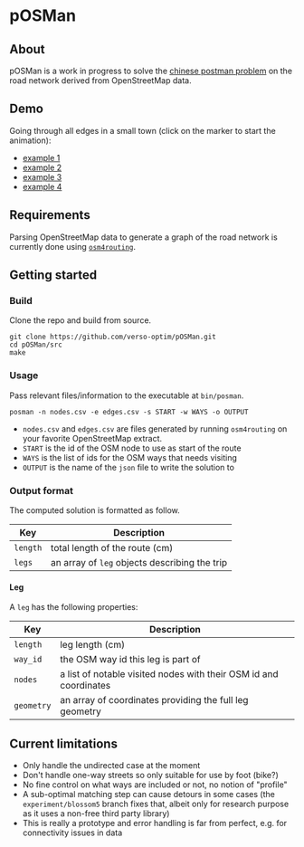 # pOSMan

## About

pOSMan is a work in progress to solve the [chinese postman
problem](https://en.wikipedia.org/wiki/Route_inspection_problem) on
the road network derived from OpenStreetMap data.

## Demo

Going through all edges in a small town (click on the marker to start
the animation):

- [example 1](https://verso-optim.com/vrp-optim/chinese-postman-poc/monnieres/)
- [example 2](https://verso-optim.com/vrp-optim/chinese-postman-poc/saint-lumine-de-clisson/)
- [example 3](https://verso-optim.com/vrp-optim/chinese-postman-poc/montreuil-en-touraine/)
- [example 4](https://verso-optim.com/vrp-optim/chinese-postman-poc/vieillevigne/)

## Requirements

Parsing OpenStreetMap data to generate a graph of the road network is
currently done using
[`osm4routing`](https://github.com/Tristramg/osm4routing).


## Getting started

### Build

Clone the repo and build from source.

```
git clone https://github.com/verso-optim/pOSMan.git
cd pOSMan/src
make
```

### Usage

Pass relevant files/information to the executable at `bin/posman`.

```
posman -n nodes.csv -e edges.csv -s START -w WAYS -o OUTPUT
```

- `nodes.csv` and `edges.csv` are files generated by running `osm4routing` on your favorite OpenStreetMap extract.
- `START` is the id of the OSM node to use as start of the route
- `WAYS` is the list of ids for the OSM ways that needs visiting
- `OUTPUT` is the name of the `json` file to write the solution to

### Output format

The computed solution is formatted as follow.

| Key         | Description |
| ----------- | ----------- |
| `length` | total length of the route (cm) |
| `legs` | an array of `leg` objects describing the trip |

#### Leg

A `leg` has the following properties:

| Key         | Description |
| ----------- | ----------- |
| `length` | leg length (cm) |
| `way_id` | the OSM way id this leg is part of |
| `nodes` | a list of notable visited nodes with their OSM id and coordinates |
| `geometry` | an array of coordinates providing the full leg geometry |

## Current limitations

- Only handle the undirected case at the moment
- Don't handle one-way streets so only suitable for use by foot (bike?)
- No fine control on what ways are included or not, no notion of "profile"
- A sub-optimal matching step can cause detours in some cases (the `experiment/blossom5` branch fixes that, albeit only for research purpose as it uses a non-free third party library)
- This is really a prototype and error handling is far from perfect, e.g. for connectivity issues in data